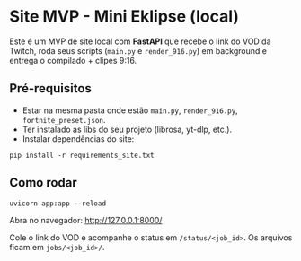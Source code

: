 # Site MVP - Mini Eklipse (local)

Este é um MVP de site local com **FastAPI** que recebe o link do VOD da Twitch,
roda seus scripts (`main.py` e `render_916.py`) em background e entrega o compilado + clipes 9:16.

## Pré-requisitos
- Estar na mesma pasta onde estão `main.py`, `render_916.py`, `fortnite_preset.json`.
- Ter instalado as libs do seu projeto (librosa, yt-dlp, etc.).
- Instalar dependências do site:
```
pip install -r requirements_site.txt
```

## Como rodar
```
uvicorn app:app --reload
```
Abra no navegador: http://127.0.0.1:8000/

Cole o link do VOD e acompanhe o status em `/status/<job_id>`.
Os arquivos ficam em `jobs/<job_id>/`.
